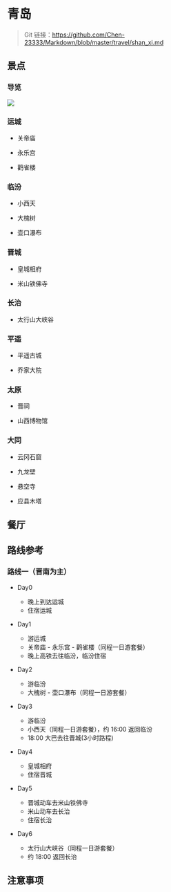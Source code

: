 # 青岛

> Git 链接：<https://github.com/Chen-23333/Markdown/blob/master/travel/shan_xi.md>

## 景点

### 导览

![](images/2024-08-31-22-01-33.png)

### 运城

- 关帝庙

- 永乐宫

- 鹳雀楼

### 临汾

- 小西天

- 大槐树

- 壶口瀑布

### 晋城

- 皇城相府

- 米山铁佛寺

### 长治

- 太行山大峡谷

### 平遥

- 平遥古城

- 乔家大院

### 太原

- 晋祠

- 山西博物馆

### 大同

- 云冈石窟

- 九龙壁

- 悬空寺

- 应县木塔

## 餐厅

## 路线参考

### 路线一（晋南为主）

- Day0
  - 晚上到达运城
  - 住宿运城

- Day1
  - 游运城
  - 关帝庙 - 永乐宫 - 鹳雀楼（同程一日游套餐）
  - 晚上高铁去往临汾，临汾住宿

- Day2
  - 游临汾
  - 大槐树 - 壶口瀑布（同程一日游套餐）

- Day3

  - 游临汾
  - 小西天（同程一日游套餐），约 16:00 返回临汾
  - 18:00 大巴去往晋城(3小时路程)

- Day4
  - 皇城相府
  - 住宿晋城

- Day5
  - 晋城动车去米山铁佛寺
  - 米山动车去长治
  - 住宿长治

- Day6
  - 太行山大峡谷（同程一日游套餐）
  - 约 18:00 返回长治

## 注意事项
